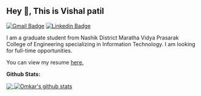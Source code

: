 ## Hey 👋, This is Vishal patil
[![Gmail Badge](https://img.shields.io/badge/-vishal.mane268@gmail.com-c14438?style=flat&logo=Gmail&logoColor=white&link=mailto:vishal.mane268@gmail.com)](mailto:vishl.mane268@gmail.com) 
[![Linkedin Badge](https://img.shields.io/badge/-vishal-patil-2980672071?style=flat&logo=Linkedin&logoColor=white&link=https://www.linkedin.com/in/vishal-patil-298067207/)](https://www.linkedin.com/in/vishal-patil-298067207/) 
<p align='left'>I am a graduate student from Nashik District Maratha Vidya Prasarak College of Engineering specializing in Information Technology. I am looking for full-time opportunities.</p><p align='left'> You can view my resume <a href='https://drive.google.com/file/d/1-EDsLAxNrC2xQjjbS8KZrvNlvWG6p8zH/view?usp=sharing?usp=sharing ' target=_blank><u>here</u>.</a></p>

**Github Stats:**

<a href="https://github.com/VishalPaatil">
  <img align="center" src="https://github-readme-stats.vercel.app/api/top-langs/?username=VishalPaatil&theme=light&hide_langs_below=1" />
</a>
<a href="https://github.com/VishalPaatil">
 <img align="center" src="https://github-readme-stats.vercel.app/api?username=VishalPaatil&show_icons=true&theme=light&line_height=27" alt="Omkar's github stats"/>
</a>
<br />
